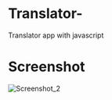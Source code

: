 # Translator-

 Translator app with javascript
# Screenshot

![Screenshot_2](https://github.com/Bxugur/Translator-/assets/103511917/5ca9b5d4-0f5d-4150-aa7a-a443c036663a)
